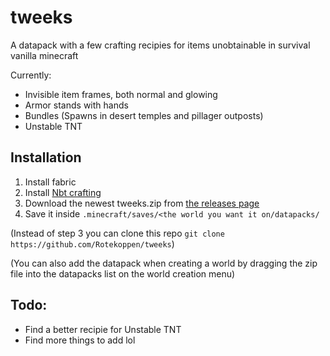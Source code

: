 # tweeks
A datapack with a few crafting recipies for items unobtainable in survival vanilla minecraft

Currently:
- Invisible item frames, both normal and glowing
- Armor stands with hands
- Bundles (Spawns in desert temples and pillager outposts)
- Unstable TNT

## Installation
1. Install fabric
2. Install [Nbt crafting](https://www.curseforge.com/minecraft/mc-mods/nbt-crafting)
3. Download the newest tweeks.zip from [the releases page](https://github.com/Rotekoppen/tweeks/releases)
4. Save it inside `.minecraft/saves/<the world you want it on/datapacks/`

(Instead of step 3 you can clone this repo `git clone https://github.com/Rotekoppen/tweeks`)

(You can also add the datapack when creating a world by dragging the zip file into the datapacks list on the world creation menu)

## Todo:
- Find a better recipie for Unstable TNT
- Find more things to add lol

